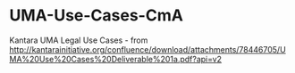 # UMA-Use-Cases-CmA
Kantara UMA Legal Use Cases - from http://kantarainitiative.org/confluence/download/attachments/78446705/UMA%20Use%20Cases%20Deliverable%201a.pdf?api=v2
